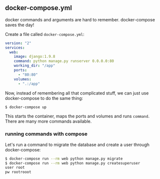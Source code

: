 ## docker-compose.yml

docker commands and arguments are hard to remember. docker-compose saves
the day!

Create a file called ``docker-compose.yml``:

```yaml
version: "2"
services:
  web:
    image: django:1.9.8
    command: python manage.py runserver 0.0.0.0:80
    working_dir: "/app"
    ports:
      - "80:80"
    volumes:
      - ".:/app"
```

Now, instead of remembering all that complicated stuff, we can just use
docker-compose to do the same thing:

```bash
$ docker-compose up
```

This starts the container, maps the ports and volumes and runs
``command``. There are many more commands available.

### running commands with compose

Let's run a command to migrate the database and create a user through
docker-compose:

```bash
$ docker-compose run --rm web python manage.py migrate
$ docker-compose run --rm web python manage.py createsuperuser
user root
pw rootrooot
```

